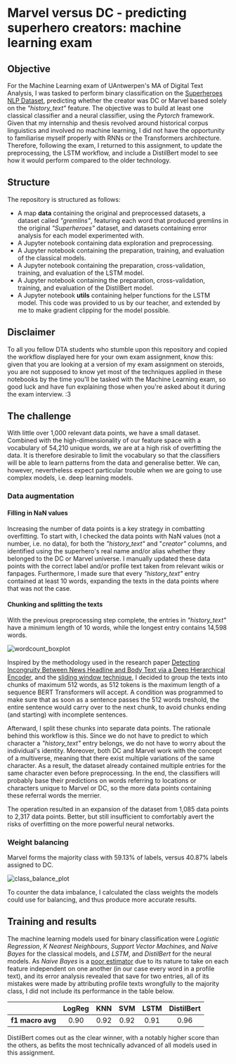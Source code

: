 # Marvel versus DC - predicting superhero creators: machine learning exam
## Objective
For the Machine Learning exam of UAntwerpen's MA of Digital Text Analysis, I was tasked to perform binary classification on the [Superheroes NLP Dataset](https://www.kaggle.com/datasets/jonathanbesomi/superheroes-nlp-dataset/code), predicting whether the creator was DC or Marvel based solely on the _"history_text"_ feature. The objective was to build at least one classical classifier and a neural classifier, using the _Pytorch_ framework. Given that my internship and thesis revolved around historical corpus linguistics and involved no machine learning, I did not have the opportunity to familiarise myself properly with RNNs or the Transformers architecture. Therefore, following the exam, I returned to this assignment, to update the preprocessing, the LSTM workflow, and include a DistilBert model to see how it would perform compared to the older technology. 

## Structure
The repository is structured as follows:
* A map **data** containing the original and preprocessed datasets, a dataset called _"gremlins"_, featuring each word that produced gremlins in the original _"Superheroes"_ dataset, and datasets containing error analysis for each model experimented with.
* A Jupyter notebook containing data exploration and preprocessing.
* A Jupyter notebook containing the preparation, training, and evaluation of the classical models.
* A Jupyter notebook containing the preparation, cross-validation, training, and evaluation of the LSTM model.
* A Jupyter notebook containing the preparation, cross-validation, training, and evaluation of the DistilBert model.
* A Jupyter notebook **utils** containing helper functions for the LSTM model. This code was provided to us by our teacher, and extended by me to make gradient clipping for the model possible.

## Disclaimer
To all you fellow DTA students who stumble upon this repository and copied the workflow displayed here for your own exam assignment, know this: given that you are looking at a version of my exam assignment on steroids, you are not supposed to know yet most of the techniques applied in these notebooks by the time you'll be tasked with the Machine Learning exam, so good luck and have fun explaining those when you're asked about it during the exam interview. :3

## The challenge
With little over 1,000 relevant data points, we have a small dataset. Combined with the high-dimensionality of our feature space with a vocabulary of 54,210 unique words, we are at a high risk of overfitting the data. It is therefore desirable to limit the vocabulary so that the classifiers will be able to learn patterns from the data and generalise better. We can, however, nevertheless expect particular trouble when we are going to use complex models, i.e. deep learning models.

### Data augmentation
#### Filling in NaN values
Increasing the number of data points is a key strategy in combatting overfitting. To start with, I checked the data points with NaN values (not a number, i.e. no data), for both the _"history_text"_ and "_creator"_ columns, and identified using the superhero's real name and/or alias whether they belonged to the DC or Marvel universe. I manually updated these data points with the correct label and/or profile text taken from relevant wikis or fanpages. Furthermore, I made sure that every _"history_text"_ entry contained at least 10 words, expanding the texts in the data points where that was not the case.

#### Chunking and splitting the texts
With the previous preprocessing step complete, the entries in _"history_text"_ have a minimum length of 10 words, while the longest entry contains 14,598 words.

![wordcount_boxplot](https://github.com/jeroenvansweeveldt/Predicting_superhero_creators-machine_learning_exam_2023/assets/98675155/3cba0347-681a-4a0f-bf24-9eca25bc16d6)

Inspired by the methodology used in the research paper [Detecting Incongruity Between News Headline and Body Text via a Deep Hierarchical Encoder](https://arxiv.org/abs/1811.07066), and the [sliding window technique](https://www.geeksforgeeks.org/window-sliding-technique/), I decided to group the texts into chunks of maximum 512 words, as 512 tokens is the maximum length of a sequence BERT Transformers will accept. A condition was programmed to make sure that as soon as a sentence passes the 512 words treshold, the entire sentence would carry over to the next chunk, to avoid chunks ending (and starting) with incomplete sentences.

Afterward, I split these chunks into separate data points. The rationale behind this workflow is this. Since we do not have to predict to which character a _"history_text"_ entry belongs, we do not have to worry about the individual's identity. Moreover, both DC and Marvel work with the concept of a multiverse, meaning that there exist multiple variations of the same character. As a result, the dataset already contained multiple entries for the same character even before preprocessing. In the end, the classifiers will probably base their predictions on words referring to locations or characters unique to Marvel or DC, so the more data points containing these referral words the merrier. 

The operation resulted in an expansion of the dataset from 1,085 data points to 2,317 data points. Better, but still insufficient to comfortably avert the risks of overfitting on the more powerful neural networks.

### Weight balancing
Marvel forms the majority class with 59.13% of labels, versus 40.87% labels assigned to DC.

![class_balance_plot](https://github.com/jeroenvansweeveldt/Predicting_superhero_creators-machine_learning_exam_2023/assets/98675155/77e2f81d-c63d-4b6f-b9ef-fbb74656aa9d)

To counter the data imbalance, I calculated the class weights the models could use for balancing, and thus produce more accurate results.

## Training and results
The machine learning models used for binary classification were _Logistic Regression_, _K Nearest Neighbours_, _Support Vector Machines_, and _Naive Bayes_ for the classical models, and _LSTM_, and _DistilBert_ for the neural models. As _Naive Bayes_ is a [poor estimator](https://scikit-learn.org/stable/modules/naive_bayes.html) due to its nature to take on each feature independent on one another (in our case every word in a profile text), and its error analysis revealed that save for two entries, all of its mistakes were made by attributing profile texts wrongfully to the majority class, I did not include its performance in the table below.

| | LogReg | KNN | SVM | LSTM |  DistilBert |
| :--- | :---: | :---: | :---: | :---: | :---: |
| **f1 macro avg**  | 0.90 | 0.92  | 0.92 | 0.91  | 0.96 |

DistilBert comes out as the clear winner, with a notably higher score than the others, as befits the most technically advanced of all models used in this assignment.
